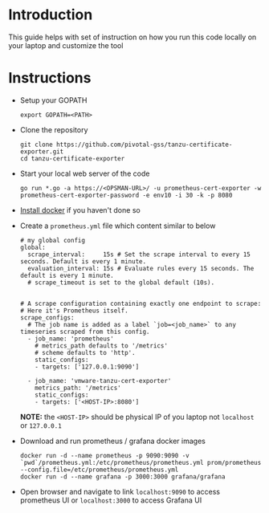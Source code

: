# Introduction

This guide helps with set of instruction on how you run this code locally on your laptop and customize the tool

# Instructions

+ Setup your GOPATH
  ```
  export GOPATH=<PATH>
  ```
+ Clone the repository
  ```
  git clone https://github.com/pivotal-gss/tanzu-certificate-exporter.git
  cd tanzu-certificate-exporter
  ```
+ Start your local web server of the code
  ```
  go run *.go -a https://<OPSMAN-URL>/ -u prometheus-cert-exporter -w prometheus-cert-exporter-password -e env10 -i 30 -k -p 8080
  ```
+ [Install docker](https://docs.docker.com/get-docker/) if you haven't done so
+ Create a `prometheus.yml` file which content similar to below
    ```
    # my global config
    global:
      scrape_interval:     15s # Set the scrape interval to every 15 seconds. Default is every 1 minute.
      evaluation_interval: 15s # Evaluate rules every 15 seconds. The default is every 1 minute.
      # scrape_timeout is set to the global default (10s).
    
    
    # A scrape configuration containing exactly one endpoint to scrape:
    # Here it's Prometheus itself.
    scrape_configs:
      # The job name is added as a label `job=<job_name>` to any timeseries scraped from this config.
      - job_name: 'prometheus'
        # metrics_path defaults to '/metrics'
        # scheme defaults to 'http'.
        static_configs:
        - targets: ['127.0.0.1:9090']
    
      - job_name: 'vmware-tanzu-cert-exporter'
        metrics_path: '/metrics'
        static_configs:
        - targets: ['<HOST-IP>:8080']
    ```
    **NOTE:** the `<HOST-IP>` should be physical IP of you laptop not `localhost` or `127.0.0.1`
+ Download and run prometheus / grafana docker images

    ```
    docker run -d --name prometheus -p 9090:9090 -v `pwd`/prometheus.yml:/etc/prometheus/prometheus.yml prom/prometheus --config.file=/etc/prometheus/prometheus.yml
    docker run -d --name grafana -p 3000:3000 grafana/grafana
    ```
 
+ Open browser and navigate to link `localhost:9090` to access prometheus UI or `localhost:3000` to access Grafana UI